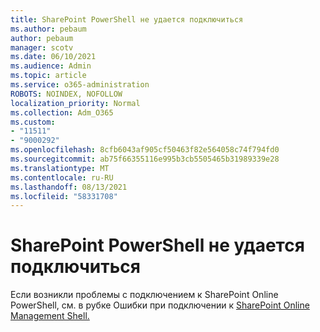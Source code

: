 ```yaml
---
title: SharePoint PowerShell не удается подключиться
ms.author: pebaum
author: pebaum
manager: scotv
ms.date: 06/10/2021
ms.audience: Admin
ms.topic: article
ms.service: o365-administration
ROBOTS: NOINDEX, NOFOLLOW
localization_priority: Normal
ms.collection: Adm_O365
ms.custom:
- "11511"
- "9000292"
ms.openlocfilehash: 8cfb6043af905cf50463f82e564058c74f794fd0
ms.sourcegitcommit: ab75f66355116e995b3cb5505465b31989339e28
ms.translationtype: MT
ms.contentlocale: ru-RU
ms.lasthandoff: 08/13/2021
ms.locfileid: "58331708"
---
```

# <a name="sharepoint-powershell-unable-to-connect"></a>SharePoint PowerShell не удается подключиться

Если возникли проблемы с подключением к SharePoint Online PowerShell, см. в рубке Ошибки при подключении к [SharePoint Online Management Shell.](https://docs.microsoft.com/sharepoint/troubleshoot/administration/errors-connecting-to-management-shell)